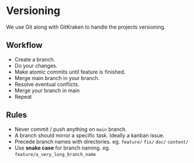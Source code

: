# Versioning
We use Git along with GitKraken to handle the projects versioning.

## Workflow
- Create a branch.
- Do your changes. 
- Make atomic commits until feature is finished.
- Merge main branch in your branch.
- Resolve eventual conflicts.
- Merge your branch in main
- Repeat 

## Rules
- Never commit / push anything on `main` branch.
- A branch should mirror a specific task. Ideally a kanban issue.
- Precede branch names with directories. eg. `feature/` `fix/` `doc/` `content/`
- Use **snake case** for branch naming. eg. `feature/a_very_long_branch_name`
